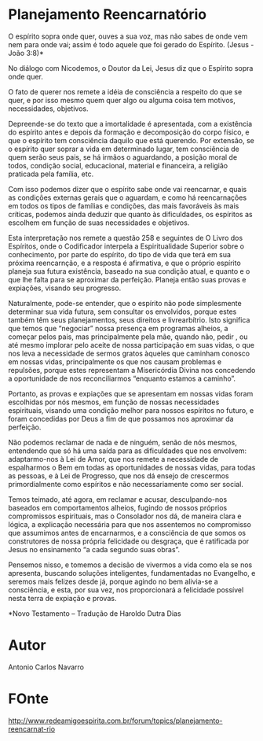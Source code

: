 # Planejamento Reencarnatório

O espírito sopra onde quer, ouves a sua voz, mas não sabes de onde vem nem para onde vai; assim é todo aquele que foi gerado do Espírito. (Jesus - João 3:8)*

No diálogo com Nicodemos, o Doutor da Lei, Jesus diz que o Espírito sopra onde quer.

O fato de querer nos remete a idéia de consciência a respeito do que se quer, e por isso mesmo quem quer algo ou alguma coisa tem motivos, necessidades, objetivos.

Depreende-se do texto que a imortalidade é apresentada, com a existência do espírito antes e depois da formação e decomposição do corpo físico, e que o espírito tem consciência daquilo que está querendo. Por extensão, se o espírito quer soprar a vida em determinado lugar, tem consciência de quem serão seus pais, se há irmãos o aguardando, a posição moral de todos, condição social, educacional, material e financeira, a religião praticada pela família, etc.

Com isso podemos dizer que o espírito sabe onde vai reencarnar, e quais as condições externas gerais que o aguardam, e como há reencarnações em todos os tipos de famílias e condições, das mais favoráveis às mais críticas, podemos ainda deduzir que quanto às dificuldades, os espíritos as escolhem em função de suas necessidades e objetivos.

Esta interpretação nos remete a questão 258 e seguintes de O Livro dos Espíritos, onde o Codificador interpela a Espiritualidade Superior sobre o conhecimento, por parte do espírito, do tipo de vida que terá em sua próxima reencarnção, e a resposta é afirmativa, e que o próprio espírito planeja sua futura existência, baseado na sua condição atual, e quanto e o que lhe falta para se aproximar da perfeição. Planeja então suas provas e expiações, visando seu progresso.

Naturalmente, pode-se entender, que o espírito não pode simplesmente determinar sua vida futura, sem consultar os envolvidos, porque estes também têm seus planejamentos, seus direitos e livrearbítrio. Isto significa que temos que “negociar” nossa presença em programas alheios, a começar pelos pais, mas principalmente pela mãe, quando não, pedir , ou até mesmo implorar pelo aceite de nossa participação em suas vidas, o que nos leva a necessidade de sermos gratos àqueles que caminham conosco em nossas vidas, principalmente os que nos causam problemas e repulsões, porque estes representam a Misericórdia Divina nos concedendo a oportunidade de nos reconciliarmos “enquanto estamos a caminho”.

Portanto, as provas e expiações que se apresentam em nossas vidas foram escolhidas por nós mesmos, em função de nossas necessidades espirituais, visando uma condição melhor para nossos espíritos no futuro, e foram concedidas por Deus a fim de que possamos nos aproximar da perfeição.

Não podemos reclamar de nada e de ninguém, senão de nós mesmos, entendendo que só há uma saída para as dificuldades que nos envolvem: adaptarmo-nos à Lei de Amor, que nos remete a necessidade de espalharmos o Bem em todas as oportunidades de nossas vidas, para todas as pessoas, e à Lei de Progresso, que nos dá ensejo de crescermos primordialmente como espíritos e não necessariamente como ser social.

Temos teimado, até agora, em reclamar e acusar, desculpando-nos baseados em comportamentos alheios, fugindo de nossos próprios compromissos espirituais, mas o Consolador nos dá, de maneira clara e lógica, a explicação necessária para que nos assentemos no compromisso que assumimos antes de encarnarmos, e a consciência de que somos os construtores de nossa própria felicidade ou desgraça, que é ratificada por Jesus no ensinamento “a cada segundo suas obras”.

Pensemos nisso, e tomemos a decisão de vivermos a vida como ela se nos apresenta, buscando soluções inteligentes, fundamentadas no Evangelho, e seremos mais felizes desde já, porque agindo no bem alivia-se a consciência, e esta, por sua vez, nos proporcionará a felicidade possível nesta terra de expiação e provas.

*Novo Testamento – Tradução de Haroldo Dutra Dias

# Autor
Antonio Carlos Navarro

# FOnte
http://www.redeamigoespirita.com.br/forum/topics/planejamento-reencarnat-rio
